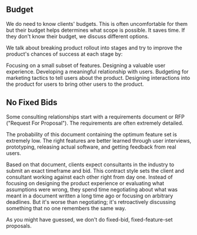 ## Budget

We do need to know clients' budgets. This is often uncomfortable for them but their budget helps determines what scope is possible. It saves time. If they don't know their budget, we discuss different options.

We talk about breaking product rollout into stages and try to improve the product's chances of success at each stage by:

Focusing on a small subset of features.
Designing a valuable user experience.
Developing a meaningful relationship with users.
Budgeting for marketing tactics to tell users about the product.
Designing interactions into the product for users to bring other users to the product.

## No Fixed Bids

Some consulting relationships start with a requirements document or RFP ("Request For Proposal"). The requirements are often extremely detailed.

The probability of this document containing the optimum feature set is extremely low. The right features are better learned through user interviews, prototyping, releasing actual software, and getting feedback from real users.

Based on that document, clients expect consultants in the industry to submit an exact timeframe and bid. This contract style sets the client and consultant working against each other right from day one. Instead of focusing on designing the product experience or evaluating what assumptions were wrong, they spend time negotiating about what was meant in a document written a long time ago or focusing on arbitrary deadlines. But it's worse than negotiating; it's retroactively discussing something that no one remembers the same way.

As you might have guessed, we don't do fixed-bid, fixed-feature-set proposals.